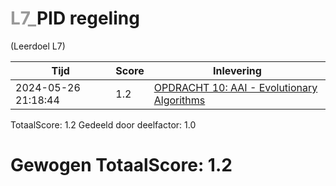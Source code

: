 #  <font color="#999999">L7_</font>PID regeling                                                                                                                           
(Leerdoel L7)

|Tijd|Score|Inlevering|
|---|---|---|
|2024-05-26 21:18:44 |1.2|<a href="https://canvas.hu.nl//courses/39753/assignments/284181/submissions/88779">OPDRACHT 10: AAI - Evolutionary Algorithms</a>|

TotaalScore: 1.2
Gedeeld door deelfactor: 1.0
# Gewogen TotaalScore: 1.2
